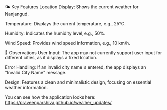 🌤️ Key Features
Location Display: Shows the current weather for Nanjangud.

Temperature: Displays the current temperature, e.g., 25°C.

Humidity: Indicates the humidity level, e.g., 50%.

Wind Speed: Provides wind speed information, e.g., 10 km/h.​


📝 Observations
User Input: The app may not currently support user input for different cities, as it displays a fixed location.

Error Handling: If an invalid city name is entered, the app displays an "Invalid City Name" message.

Design: Features a clean and minimalistic design, focusing on essential weather information.​

You can see how the application looks here: https://praveenparshiva.github.io/weather_updates/

